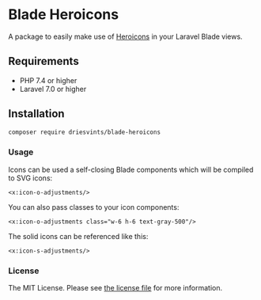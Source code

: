 # Blade Heroicons

A package to easily make use of [Heroicons](https://github.com/refactoringui/heroicons) in your Laravel Blade views.

## Requirements

- PHP 7.4 or higher
- Laravel 7.0 or higher

## Installation

```bash
composer require driesvints/blade-heroicons
```

### Usage

Icons can be used a self-closing Blade components which will be compiled to SVG icons:

```blade
<x:icon-o-adjustments/>
```

You can also pass classes to your icon components:

```blade
<x:icon-o-adjustments class="w-6 h-6 text-gray-500"/>
```

The solid icons can be referenced like this:

```blade
<x:icon-s-adjustments/>
```

### License

The MIT License. Please see [the license file](LICENSE.md) for more information.

